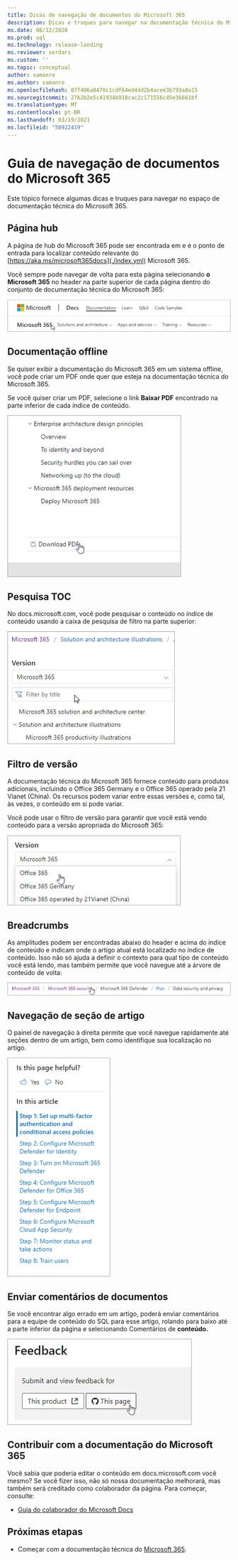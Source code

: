 ```yaml
---
title: Dicas de navegação de documentos do Microsoft 365
description: Dicas e truques para navegar na documentação técnica do Microsoft 365 - explica coisas como a página do hub, o índice de conteúdo, o header, bem como como usar as amplitudes e como usar o filtro de versão.
ms.date: 08/12/2020
ms.prod: sql
ms.technology: release-landing
ms.reviewer: serdars
ms.custom: ''
ms.topic: conceptual
author: samanro
ms.author: samanro
ms.openlocfilehash: 07f406a0470c1cdf64ed4dd2b4acee3b793a8a15
ms.sourcegitcommit: 27b2b2e5c41934b918cac2c171556c45e36661bf
ms.translationtype: MT
ms.contentlocale: pt-BR
ms.lasthandoff: 03/19/2021
ms.locfileid: "50922419"
---
```

# <a name="microsoft-365-docs-navigation-guide"></a>Guia de navegação de documentos do Microsoft 365

Este tópico fornece algumas dicas e truques para navegar no espaço de documentação técnica do Microsoft 365.  

## <a name="hub-page"></a>Página hub

A página de hub do Microsoft 365 pode ser encontrada em e é o ponto de entrada para localizar conteúdo relevante do [https://aka.ms/microsoft365docs](./index.yml) Microsoft 365.

Você sempre pode navegar de volta para esta página selecionando **o Microsoft 365** no header na parte superior de cada página dentro do conjunto de documentação técnica do Microsoft 365:

![Microsoft 365 no header](media/m365-header-cursor.png)

## <a name="offline-documentation"></a>Documentação offline

Se quiser exibir a documentação do Microsoft 365 em um sistema offline, você pode criar um PDF onde quer que esteja na documentação técnica do Microsoft 365.

Se você quiser criar um PDF, selecione o link **Baixar PDF** encontrado na parte inferior de cada índice de conteúdo.

![Baixar PDF](media/m365-download-pdf-cursor.png)

## <a name="toc-search"></a>Pesquisa TOC 
No docs.microsoft.com, você pode pesquisar o conteúdo no índice de conteúdo usando a caixa de pesquisa de filtro na parte superior:

![Usar a caixa de filtro](media/m365-filter-by-title.png)

## <a name="version-filter"></a>Filtro de versão
A documentação técnica do Microsoft 365 fornece conteúdo para produtos adicionais, incluindo o Office 365 Germany e o Office 365 operado pela 21 Vianet (China). Os recursos podem variar entre essas versões e, como tal, às vezes, o conteúdo em si pode variar.

Você pode usar o filtro de versão para garantir que você está vendo conteúdo para a versão apropriada do Microsoft 365:

![Filtro de versão do Microsoft 365](media/m365-version-filter.png)

## <a name="breadcrumbs"></a>Breadcrumbs

As amplitudes podem ser encontradas abaixo do header e acima do índice de conteúdo e indicam onde o artigo atual está localizado no índice de conteúdo.  Isso não só ajuda a definir o contexto para qual tipo de conteúdo você está lendo, mas também permite que você navegue até a árvore de conteúdo de volta:

![Pancrumbs do Microsoft 365](media/m365-breadcrumb.png)

## <a name="article-section-navigation"></a>Navegação de seção de artigo

O painel de navegação à direita permite que você navegue rapidamente até seções dentro de um artigo, bem como identifique sua localização no artigo.  

![Navegação à direita](media/m365-article-sections.png)

## <a name="submit-docs-feedback"></a>Enviar comentários de documentos

Se você encontrar algo errado em um artigo, poderá enviar comentários para a equipe de conteúdo do SQL para esse artigo, rolando para baixo até a parte inferior da página e selecionando Comentários de **conteúdo.**

![Comentários de conteúdo do Git Issue](media/m365-article-feedback.png)

## <a name="contribute-to-microsoft-365-documentation"></a>Contribuir com a documentação do Microsoft 365

Você sabia que poderia editar o conteúdo em docs.microsoft.com você mesmo? Se você fizer isso, não só nossa documentação melhorará, mas também será creditado como colaborador da página. Para começar, consulte:

- [Guia do colaborador do Microsoft Docs](/contribute/)

## <a name="next-steps"></a>Próximas etapas

- Começar com a documentação técnica do [Microsoft 365](index.yml).
